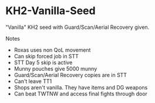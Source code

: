 # KH2-Vanilla-Seed
"Vanilla" KH2 seed with Guard/Scan/Aerial Recovery given.

Notes
- Roxas uses non QoL movement
- Can skip forced job in STT
- STT Day 5 skip is active 
- Munny pouches give 5000 munny
- Guard/Scan/Aerial Recovery copies are in STT
- Can't leave TT1
- Shops aren't vanilla. They have items and DG weapons
- Can beat TWTNW and access final fights through door
